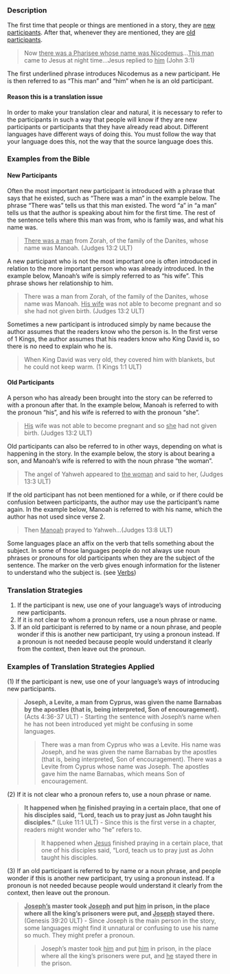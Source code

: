

### Description

The first time that people or things are mentioned in a story, they are <u>new participants</u>. After that, whenever they are mentioned, they are <u>old participants</u>.
> Now <u>there was a Pharisee whose name was Nicodemus</u>…<u>This man</u> came to Jesus at night time…Jesus replied to <u>him</u> (John 3:1)

The first underlined phrase introduces Nicodemus as a new participant. He is then referred to as “This man” and “him” when he is an old participant.

#### Reason this is a translation issue

In order to make your translation clear and natural, it is necessary to refer to the participants in such a way that people will know if they are new participants or participants that they have already read about. Different languages have different ways of doing this. You must follow the way that your language does this, not the way that the source language does this.

### Examples from the Bible

#### New Participants

Often the most important new participant is introduced with a phrase that says that he existed, such as “There was a man” in the example below. The phrase “There was” tells us that this man existed. The word “a” in “a man” tells us that the author is speaking about him for the first time. The rest of the sentence tells where this man was from, who is family was, and what his name was.
> <u>There was a man</u> from Zorah, of the family of the Danites, whose name was Manoah. (Judges 13:2 ULT)

A new participant who is not the most important one is often introduced in relation to the more important person who was already introduced.  In the example below, Manoah’s wife is simply referred to as “his wife”. This phrase shows her relationship to him.
> There was a man from Zorah, of the family of the Danites, whose name was Manoah. <u>His wife</u> was not able to become pregnant and so she had not given birth. (Judges 13:2 ULT)

Sometimes a new participant is introduced simply by name because the author assumes that the readers know who the person is. In the first verse of 1 Kings, the author assumes that his readers know who King David is, so there is no need to explain who he is.
> When King David was very old, they covered him with blankets, but he could not keep warm. (1 Kings 1:1 ULT)

#### Old Participants

A person who has already been brought into the story can be referred to with a pronoun after that. In the example below, Manoah is referred to with the pronoun “his”, and his wife is referred to with the pronoun “she”.

> <u>His</u> wife was not able to become pregnant and so <u>she</u> had not given birth. (Judges 13:2 ULT)

Old participants can also be referred to in other ways, depending on what is happening in the story. In the example below, the story is about bearing a son, and Manoah’s wife is referred to with the noun phrase “the woman”.
> The angel of Yahweh appeared to <u>the woman</u> and said to her, (Judges 13:3 ULT)

If the old participant has not been mentioned for a while, or if there could be confusion between participants, the author may use the participant’s name again. In the example below, Manoah is referred to with his name, which the author has not used since verse 2.
> Then <u>Manoah</u> prayed to Yahweh…(Judges 13:8 ULT)

Some languages place an affix on the verb that tells something about the subject. In some of those languages people do not always use noun phrases or pronouns for old participants when they are the subject of the sentence. The marker on the verb gives enough information for the listener to understand who the subject is. (see [Verbs](../figs-verbs/01.md))

### Translation Strategies

1. If the participant is new, use one of your language’s ways of introducing new participants.
1. If it is not clear to whom a pronoun refers, use a noun phrase or name.
1. If an old participant is referred to by name or a noun phrase, and people wonder if this is another new participant, try using a pronoun instead. If a pronoun is not needed because people would understand it clearly from the context, then leave out the pronoun.

### Examples of Translation Strategies Applied

(1) If the participant is new, use one of your language’s ways of introducing new participants.

> **Joseph, a Levite, a man from Cyprus, was given the name Barnabas by the apostles (that is, being interpreted, Son of encouragement).** (Acts 4:36-37 ULT) - Starting the sentence with Joseph’s name when he has not been introduced yet might be confusing in some languages.
>> There was a man from Cyprus who was a Levite. His name was Joseph, and he was given the name Barnabas by the apostles (that is, being interpreted, Son of encouragement).
>> There was a Levite from Cyprus whose name was Joseph. The apostles gave him the name Barnabas, which means Son of encouragement.

(2) If it is not clear who a pronoun refers to, use a noun phrase or name.

> **It happened when <u>he</u> finished praying in a certain place, that one of his disciples said, “Lord, teach us to pray just as John taught his disciples.”** (Luke 11:1 ULT) - Since this is the first verse in a chapter, readers might wonder who “he” refers to.
>> It happened when <u>Jesus</u> finished praying in a certain place, that one of his disciples said, “Lord, teach us to pray just as John taught his disciples.

(3) If an old participant is referred to by name or a noun phrase, and people wonder if this is another new participant, try using a pronoun instead. If a pronoun is not needed because people would understand it clearly from the context, then leave out the pronoun.

> **<u>Joseph’s</u> master took <u>Joseph</u> and put <u>him</u> in prison, in the place where all the king’s prisoners were put, and <u>Joseph</u> stayed there.** (Genesis 39:20 ULT) - Since Joseph is the main person in the story, some languages might find it unnatural or confusing to use his name so much. They might prefer a pronoun.
>> Joseph’s master took <u>him</u> and put <u>him</u> in prison, in the place where all the king’s prisoners were put, and <u>he</u> stayed there in the prison.

